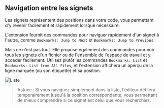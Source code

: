 ## Navigation entre les signets

Les signets représentent des positions dans votre code, vous permettant d'y revenir facilement et rapidement lorsque nécessaire.

L'extension fournit des commandes pour naviguer rapidement d'un signet à l'autre, comme `Bookmarks: Jump to Next` et `Bookmarks: Jump to Previous`.

Mais ce n'est pas tout. Elle propose également des commandes pour voir tous les signets d'un fichier ou de l'ensemble de l'espace de travail et y accéder facilement. Utilisez plutôt les commandes `Bookmarks: List` et `Bookmarks: List from All Files`, et l'extension affichera un aperçu de la ligne marquée (ou son étiquette) et sa position.

![Liste](../images/bookmarks-list-from-all-files.gif)

> Astuce : Si vous naviguez simplement dans la liste, l'éditeur défilera temporairement jusqu'à la position correspondante, vous permettant de mieux comprendre si ce signet est celui que vous recherchiez.


